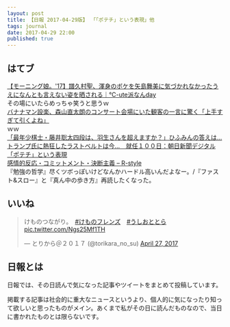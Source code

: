 ```yaml
---
layout: post
title: 【日報 2017-04-29版】 「「ポテチ」という表現」他
tags: journal
date: 2017-04-29 22:00
published: true
---
```



## はてブ

<div class="news"><a href="http://c-ute.doorblog.jp/archives/49948694.html" target="_blank">【モーニング娘。'17】譜久村聖、渾身のボケを矢島舞美に気づかれなかったうえになんとも言えない姿を晒される｜℃-ute派なんday</a>
<div class="newscomme">その場にいたらめっちゃ笑うと思うｗ</div>
</div>

<div class="news"><a href="http://numbers2007.blog123.fc2.com/blog-entry-15669.html" target="_blank">バナナマン設楽、森山直太朗のコンサート会場にいた観客の一言に驚く「上手すぎて引くよね」</a>
<div class="newscomme">ｗｗ</div>
</div>

<div class="news"><a href="https://www.buzzfeed.com/harunayamazaki/chokaigi-shogi" target="_blank">「最年少棋士・藤井聡太四段は、羽生さんを超えますか？」ひふみんの答えは…</a>
<div class="newscomme"></div>
</div>

<div class="news"><a href="http://www.asahi.com/articles/ASK4R6JFNK4RUHBI043.html" target="_blank">トランプ氏に熱狂したラストベルトは今…　就任１００日：朝日新聞デジタル</a>
<div class="newscomme"></div>
</div>

<div class="news"><a href="http://anond.hatelabo.jp/20170428170130" target="_blank">「ポテチ」という表現</a>
<div class="newscomme"></div>
</div>

<div class="news"><a href="http://rashita.net/blog/?p=20831" target="_blank">感情的反応・コミットメント・決断主義 – R-style</a>
<div class="newscomme">『勉強の哲学』尽くツボっぽいけどなんかハードル高いんだよなー。/『ファスト&スロー』と『真ん中の歩き方』再読したくなった。</div>
</div>


## いいね

 <blockquote class="twitter-tweet"><p lang="ja" dir="ltr">けものつながり。　<a href="https://twitter.com/hashtag/%E3%81%91%E3%82%82%E3%81%AE%E3%83%95%E3%83%AC%E3%83%B3%E3%82%BA?src=hash">#けものフレンズ</a>　<a href="https://twitter.com/hashtag/%E3%81%86%E3%81%97%E3%81%8A%E3%81%A8%E3%81%A8%E3%82%89?src=hash">#うしおととら</a> <a href="https://t.co/Ngs25Mf1TH">pic.twitter.com/Ngs25Mf1TH</a></p>&mdash; とりから＠２０１７ (@torikara_no_su) <a href="https://twitter.com/torikara_no_su/status/857591782720364545">April 27, 2017</a></blockquote>
<script async src="//platform.twitter.com/widgets.js" charset="utf-8"></script> 
 

## 日報とは

日報では、その日読んで気になった記事やツイートをまとめて投稿しています。

掲載する記事は社会的に重大なニュースというより、個人的に気になったり知って欲しいと思ったものがメイン。あくまで私がその日に読んだものなので、当日に書かれたものとは限らないです。